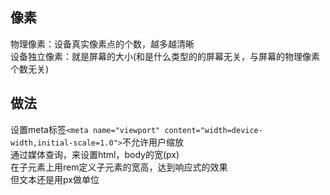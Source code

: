 ## 像素
物理像素：设备真实像素点的个数，越多越清晰  
设备独立像素：就是屏幕的大小(和是什么类型的的屏幕无关，与屏幕的物理像素个数无关)  

## 做法
设置meta标签`<meta name="viewport" content="width=device-width,initial-scale=1.0">`不允许用户缩放  
通过媒体查询，来设置html，body的宽(px)  
在子元素上用rem定义子元素的宽高，达到响应式的效果  
但文本还是用px做单位  